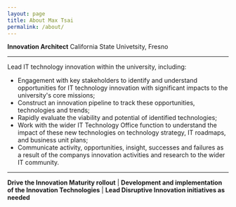 ```yaml
---
layout: page
title: About Max Tsai
permalink: /about/
---
```


**Innovation Architect**
California State Univetsity, Fresno

---


Lead IT technology innovation within the university, including:

* Engagement with key stakeholders to identify and understand opportunities for IT technology innovation with significant impacts to the university's core missions;
* Construct an innovation pipeline to track these opportunities, technologies and trends; 
* Rapidly evaluate the viability and potential of identified technologies;
* Work with the wider IT Technology Office function to understand the impact of these new technologies on technology strategy, IT roadmaps, and business unit plans;
* Communicate activity, opportunities, insight, successes and failures as a result of the companys innovation activities and research to the wider IT community.



---


**Drive the Innovation Maturity rollout** | **Development and implementation of the Innovation Technologies** | **Lead Disruptive Innovation initiatives as needed**